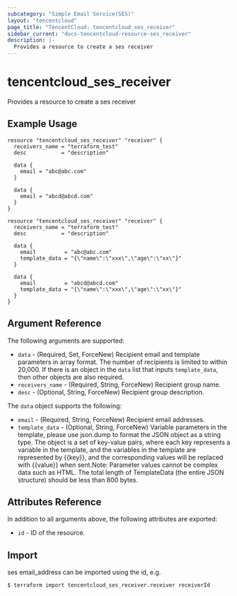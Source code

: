 ```yaml
---
subcategory: "Simple Email Service(SES)"
layout: "tencentcloud"
page_title: "TencentCloud: tencentcloud_ses_receiver"
sidebar_current: "docs-tencentcloud-resource-ses_receiver"
description: |-
  Provides a resource to create a ses receiver
---
```


# tencentcloud_ses_receiver

Provides a resource to create a ses receiver

## Example Usage

```hcl
resource "tencentcloud_ses_receiver" "receiver" {
  receivers_name = "terraform_test"
  desc           = "description"

  data {
    email = "abc@abc.com"
  }

  data {
    email = "abcd@abcd.com"
  }
}
```



```hcl
resource "tencentcloud_ses_receiver" "receiver" {
  receivers_name = "terraform_test"
  desc           = "description"

  data {
    email         = "abc@abc.com"
    template_data = "{\"name\":\"xxx\",\"age\":\"xx\"}"
  }

  data {
    email         = "abcd@abcd.com"
    template_data = "{\"name\":\"xxx\",\"age\":\"xx\"}"
  }
}
```

## Argument Reference

The following arguments are supported:

* `data` - (Required, Set, ForceNew) Recipient email and template parameters in array format. The number of recipients is limited to within 20,000. If there is an object in the `data` list that inputs `template_data`, then other objects are also required.
* `receivers_name` - (Required, String, ForceNew) Recipient group name.
* `desc` - (Optional, String, ForceNew) Recipient group description.

The `data` object supports the following:

* `email` - (Required, String, ForceNew) Recipient email addresses.
* `template_data` - (Optional, String, ForceNew) Variable parameters in the template, please use json.dump to format the JSON object as a string type. The object is a set of key-value pairs, where each key represents a variable in the template, and the variables in the template are represented by {{key}}, and the corresponding values will be replaced with {{value}} when sent.Note: Parameter values cannot be complex data such as HTML. The total length of TemplateData (the entire JSON structure) should be less than 800 bytes.

## Attributes Reference

In addition to all arguments above, the following attributes are exported:

* `id` - ID of the resource.




## Import

ses email_address can be imported using the id, e.g.
```
$ terraform import tencentcloud_ses_receiver.receiver receiverId
```

